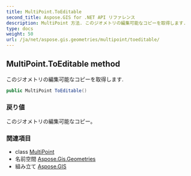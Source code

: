 ```yaml
---
title: MultiPoint.ToEditable
second_title: Aspose.GIS for .NET API リファレンス
description: MultiPoint 方法. このジオメトリの編集可能なコピーを取得します.
type: docs
weight: 50
url: /ja/net/aspose.gis.geometries/multipoint/toeditable/
---
```

## MultiPoint.ToEditable method

このジオメトリの編集可能なコピーを取得します.

```csharp
public MultiPoint ToEditable()
```

### 戻り値

このジオメトリの編集可能なコピー。

### 関連項目

* class [MultiPoint](../)
* 名前空間 [Aspose.Gis.Geometries](../../multipoint/)
* 組み立て [Aspose.GIS](../../../)


